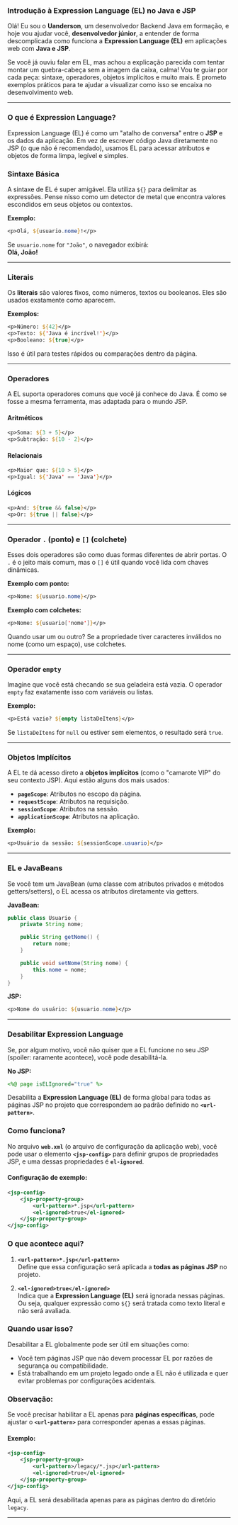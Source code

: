 ### Introdução à Expression Language (EL) no Java e JSP

Olá! Eu sou o **Uanderson**, um desenvolvedor Backend Java em formação, e hoje vou ajudar você, **desenvolvedor júnior**, a entender de forma descomplicada como funciona a **Expression Language (EL)** em aplicações web com **Java e JSP**.

Se você já ouviu falar em EL, mas achou a explicação parecida com tentar montar um quebra-cabeça sem a imagem da caixa, calma! Vou te guiar por cada peça: sintaxe, operadores, objetos implícitos e muito mais. E prometo exemplos práticos para te ajudar a visualizar como isso se encaixa no desenvolvimento web.

---

### O que é Expression Language?

Expression Language (EL) é como um "atalho de conversa" entre o **JSP** e os dados da aplicação. Em vez de escrever código Java diretamente no JSP (o que não é recomendado), usamos EL para acessar atributos e objetos de forma limpa, legível e simples.

### Sintaxe Básica
A sintaxe de EL é super amigável. Ela utiliza `${}` para delimitar as expressões. Pense nisso como um detector de metal que encontra valores escondidos em seus objetos ou contextos.

**Exemplo:**
```jsp
<p>Olá, ${usuario.nome}!</p>
```
Se `usuario.nome` for `"João"`, o navegador exibirá:  
**Olá, João!**

---

### Literais

Os **literais** são valores fixos, como números, textos ou booleanos. Eles são usados exatamente como aparecem.

**Exemplos:**
```jsp
<p>Número: ${42}</p>
<p>Texto: ${'Java é incrível!'}</p>
<p>Booleano: ${true}</p>
```

Isso é útil para testes rápidos ou comparações dentro da página.

---

### Operadores

A EL suporta operadores comuns que você já conhece do Java. É como se fosse a mesma ferramenta, mas adaptada para o mundo JSP.

#### Aritméticos
```jsp
<p>Soma: ${3 + 5}</p>
<p>Subtração: ${10 - 2}</p>
```

#### Relacionais
```jsp
<p>Maior que: ${10 > 5}</p>
<p>Igual: ${'Java' == 'Java'}</p>
```

#### Lógicos
```jsp
<p>And: ${true && false}</p>
<p>Or: ${true || false}</p>
```

---

### Operador `.` (ponto) e `[]` (colchete)

Esses dois operadores são como duas formas diferentes de abrir portas. O `.` é o jeito mais comum, mas o `[]` é útil quando você lida com chaves dinâmicas.

**Exemplo com ponto:**
```jsp
<p>Nome: ${usuario.nome}</p>
```

**Exemplo com colchetes:**
```jsp
<p>Nome: ${usuario['nome']}</p>
```

Quando usar um ou outro? Se a propriedade tiver caracteres inválidos no nome (como um espaço), use colchetes.

---

### Operador `empty`

Imagine que você está checando se sua geladeira está vazia. O operador `empty` faz exatamente isso com variáveis ou listas.

**Exemplo:**
```jsp
<p>Está vazio? ${empty listaDeItens}</p>
```
Se `listaDeItens` for `null` ou estiver sem elementos, o resultado será `true`.

---

### Objetos Implícitos

A EL te dá acesso direto a **objetos implícitos** (como o "camarote VIP" do seu contexto JSP). Aqui estão alguns dos mais usados:

- **`pageScope`**: Atributos no escopo da página.
- **`requestScope`**: Atributos na requisição.
- **`sessionScope`**: Atributos na sessão.
- **`applicationScope`**: Atributos na aplicação.

**Exemplo:**
```jsp
<p>Usuário da sessão: ${sessionScope.usuario}</p>
```

---

### EL e JavaBeans

Se você tem um JavaBean (uma classe com atributos privados e métodos getters/setters), o EL acessa os atributos diretamente via getters.

**JavaBean:**
```java
public class Usuario {
    private String nome;

    public String getNome() {
        return nome;
    }

    public void setNome(String nome) {
        this.nome = nome;
    }
}
```

**JSP:**
```jsp
<p>Nome do usuário: ${usuario.nome}</p>
```

---

### Desabilitar Expression Language

Se, por algum motivo, você não quiser que a EL funcione no seu JSP (spoiler: raramente acontece), você pode desabilitá-la.

**No JSP:**
```jsp
<%@ page isELIgnored="true" %>
```

Desabilita a **Expression Language (EL)** de forma global para todas as páginas JSP no projeto que correspondem ao padrão definido no **`<url-pattern>`**.

### Como funciona?

No arquivo **`web.xml`** (o arquivo de configuração da aplicação web), você pode usar o elemento **`<jsp-config>`** para definir grupos de propriedades JSP, e uma dessas propriedades é **`el-ignored`**.

#### Configuração de exemplo:
```xml
<jsp-config>
    <jsp-property-group>
        <url-pattern>*.jsp</url-pattern>
        <el-ignored>true</el-ignored>
    </jsp-property-group>
</jsp-config>
```

### O que acontece aqui?
1. **`<url-pattern>*.jsp</url-pattern>`**  
   Define que essa configuração será aplicada a **todas as páginas JSP** no projeto.

2. **`<el-ignored>true</el-ignored>`**  
   Indica que a **Expression Language (EL)** será ignorada nessas páginas. Ou seja, qualquer expressão como `${}` será tratada como texto literal e não será avaliada.

### Quando usar isso?

Desabilitar a EL globalmente pode ser útil em situações como:
- Você tem páginas JSP que não devem processar EL por razões de segurança ou compatibilidade.
- Está trabalhando em um projeto legado onde a EL não é utilizada e quer evitar problemas por configurações acidentais.

### Observação:
Se você precisar habilitar a EL apenas para **páginas específicas**, pode ajustar o **`<url-pattern>`** para corresponder apenas a essas páginas.

#### Exemplo:
```xml
<jsp-config>
    <jsp-property-group>
        <url-pattern>/legacy/*.jsp</url-pattern>
        <el-ignored>true</el-ignored>
    </jsp-property-group>
</jsp-config>
```

Aqui, a EL será desabilitada apenas para as páginas dentro do diretório `legacy`.

---


